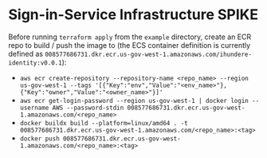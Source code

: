 # Sign-in-Service Infrastructure SPIKE

Before running `terraform apply` from the `example` directory, create an ECR repo to build / push the image to (the ECS container definition is currently defined as `008577686731.dkr.ecr.us-gov-west-1.amazonaws.com/ihundere-identity:v0.0.1`):

-   `aws ecr create-repository --repository-name <repo_name> --region us-gov-west-1 --tags '[{"Key":"env","Value":"<env_name>"}, {"Key":"owner","Value":"<owner_name>"}]'`
-   `aws ecr get-login-password --region us-gov-west-1 | docker login --username AWS --password-stdin 008577686731.dkr.ecr.us-gov-west-1.amazonaws.com/<repo_name>`
-   `docker buildx build --platform=linux/amd64 . -t 008577686731.dkr.ecr.us-gov-west-1.amazonaws.com/<repo_name>:<tag>`
-   `docker push 008577686731.dkr.ecr.us-gov-west-1.amazonaws.com/<repo_name>:<tag>`
